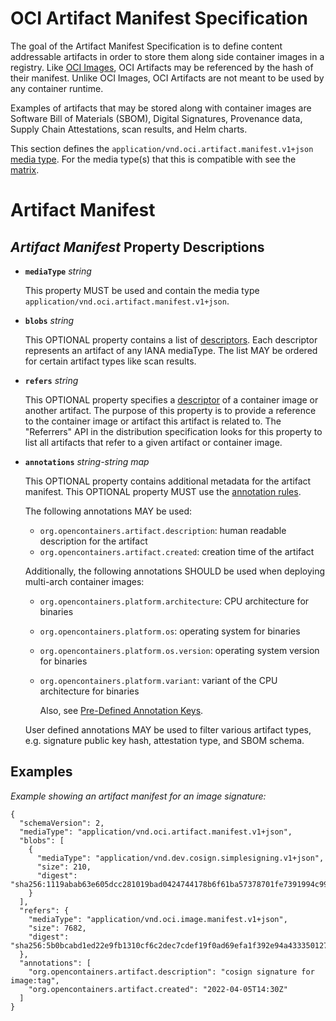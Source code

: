 # OCI Artifact Manifest Specification

The goal of the Artifact Manifest Specification is to define content addressable artifacts in order to store them along side container images in a registry. Like [OCI Images](manifest.md), OCI Artifacts may be referenced by the hash of their manifest. Unlike OCI Images, OCI Artifacts are not meant to be used by any container runtime.

Examples of artifacts that may be stored along with container images are Software Bill of Materials (SBOM), Digital Signatures, Provenance data, Supply Chain Attestations, scan results, and Helm charts.

This section defines the `application/vnd.oci.artifact.manifest.v1+json` [media type](media-types.md).
For the media type(s) that this is compatible with see the [matrix](media-types.md#compatibility-matrix).

# Artifact Manifest

## *Artifact Manifest* Property Descriptions

- **`mediaType`** *string*

  This property MUST be used and contain the media type `application/vnd.oci.artifact.manifest.v1+json`.

- **`blobs`** *string*

  This OPTIONAL property contains a list of [descriptors](descriptor.md). Each descriptor represents an artifact of any IANA mediaType. The list MAY be ordered for certain artifact types like scan results.

- **`refers`** *string*

  This OPTIONAL property specifies a [descriptor](descriptor.md) of a container image or another artifact. The purpose of this property is to provide a reference to the container image or artifact this artifact is related to. The "Referrers" API in the distribution specification looks for this property to list all artifacts that refer to a given artifact or container image.

- **`annotations`** *string-string map*

  This OPTIONAL property contains additional metadata for the artifact manifest.
  This OPTIONAL property MUST use the [annotation rules](annotations.md#rules).

  The following annotations MAY be used:

  - `org.opencontainers.artifact.description`: human readable description for the artifact
  - `org.opencontainers.artifact.created`: creation time of the artifact

  Additionally, the following annotations SHOULD be used when deploying multi-arch container images:

  - `org.opencontainers.platform.architecture`: CPU architecture for binaries
  - `org.opencontainers.platform.os`: operating system for binaries
  - `org.opencontainers.platform.os.version`: operating system version for binaries
  - `org.opencontainers.platform.variant`: variant of the CPU architecture for binaries

    Also, see [Pre-Defined Annotation Keys](annotations.md#pre-defined-annotation-keys).

  User defined annotations MAY be used to filter various artifact types, e.g. signature public key hash, attestation type, and SBOM schema.

## Examples

*Example showing an artifact manifest for an image signature:*

```jsonc,title=Manifest&mediatype=application/vnd.oci.artifact.manifest.v1%2Bjson
{
  "schemaVersion": 2,
  "mediaType": "application/vnd.oci.artifact.manifest.v1+json",
  "blobs": [
    {
      "mediaType": "application/vnd.dev.cosign.simplesigning.v1+json",
      "size": 210,
      "digest": "sha256:1119abab63e605dcc281019bad0424744178b6f61ba57378701fe7391994c999"
    }
  ],
  "refers": {
    "mediaType": "application/vnd.oci.image.manifest.v1+json",
    "size": 7682,
    "digest": "sha256:5b0bcabd1ed22e9fb1310cf6c2dec7cdef19f0ad69efa1f392e94a4333501270"
  },
  "annotations": [
    "org.opencontainers.artifact.description": "cosign signature for image:tag",
    "org.opencontainers.artifact.created": "2022-04-05T14:30Z"
  ]
}
```
